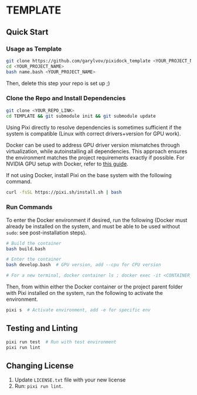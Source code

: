 # TEMPLATE

## Quick Start

### Usage as Template

```bash
git clone https://github.com/garylvov/pixidock_template <YOUR_PROJECT_NAME>
cd <YOUR_PROJECT_NAME>
bash name.bash <YOUR_PROJECT_NAME>
```

Then, delete this step your repo is set up ;)


### Clone the Repo and Install Dependencies

```bash
git clone <YOUR_REPO_LINK>
cd TEMPLATE && git submodule init && git submodule update
```

Using Pixi directly to resolve dependencies is sometimes sufficient if the system is compatible
(Linux with correct drivers+version for GPU work).

Docker can be used to address GPU driver version mismatches through virtualization, while autoinstalling all dependencies.
This approach ensures the environment matches the project requirements exactly if possible.
For NVIDIA GPU setup with Docker, refer to [this guide](https://github.com/garylvov/dev_env/tree/main/setup_scripts/nvidia).

If not using Docker, install Pixi on the base system with the following command.

```bash
curl -fsSL https://pixi.sh/install.sh | bash
```

### Run Commands

To enter the Docker environment if desired, run the following
(Docker must already be installed on the system, and must be able to be used without ``sudo``: see post-installation steps).

```bash
# Build the container
bash build.bash

# Enter the container
bash develop.bash  # GPU version, add --cpu for CPU version

# For a new terminal, docker container ls ; docker exec -it <CONTAINER_ID> -- bash
```

Then, from within either the Docker container or the project parent folder with Pixi installed on the system, run the following
to activate the environment.

```bash
pixi s  # Activate environment, add -e for specific env
```

## Testing and Linting

```bash
pixi run test  # Run with test environment
pixi run lint
```

## Changing License

1. Update `LICENSE.txt` file with your new license
3. Run: `pixi run lint`.
